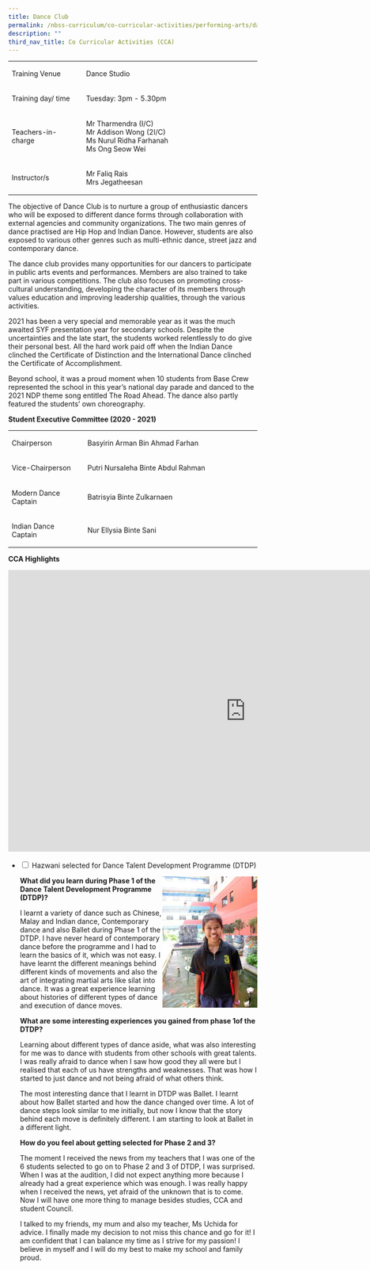 ```yaml
---
title: Dance Club
permalink: /nbss-curriculum/co-curricular-activities/performing-arts/dance-club/
description: ""
third_nav_title: Co Curricular Activities (CCA)
---
```


<table width="0">
<tbody>
<tr>
<td width="161">
<p>Training Venue</p>
</td>
<td width="441">
<p>Dance Studio</p>
</td>
</tr>
<tr>
<td width="161">
<p>Training day/ time</p>
</td>
<td width="441">
<p>Tuesday: 3pm - 5.30pm</p>
</td>
</tr>
<tr>
<td width="161">
<p>Teachers-in-charge</p>
</td>
<td width="441">
<p>Mr Tharmendra (I/C)<br />Mr Addison Wong (2I/C)<br />Ms Nurul Ridha Farhanah<br />Ms Ong Seow Wei&nbsp;</p>
</td>
</tr>
<tr>
<td width="161">
<p>Instructor/s</p>
</td>
<td width="441">
<p>Mr Faliq Rais<br />Mrs Jegatheesan</p>
</td>
</tr>
</tbody>
</table>
<p>The objective of Dance Club is to nurture a group of enthusiastic dancers who will be exposed to different dance forms through collaboration with external agencies and community organizations. The two main genres of dance practised are Hip Hop and Indian Dance. However, students are also exposed to various other genres such as multi-ethnic dance, street jazz and contemporary dance.&nbsp;</p>
<p>The dance club provides many opportunities for our dancers to participate in public arts events and performances. Members are also trained to take part in various competitions. The club also focuses on promoting cross-cultural understanding, developing the character of its members through values education and improving leadership qualities, through the various activities.</p>
<p>2021 has been a very special and memorable year as it was the much awaited SYF presentation year for secondary schools. Despite the uncertainties and the late start, the students worked relentlessly to do give their personal best. All the hard work paid off when the Indian Dance clinched the Certificate of Distinction and the International Dance clinched the Certificate of Accomplishment.</p>
<p>Beyond school, it was a proud moment when 10 students from Base Crew represented the school in this year&rsquo;s national day parade and danced to the 2021 NDP theme song entitled The Road Ahead. The dance also partly featured the students&rsquo; own choreography.</p>
<p><strong>Student Executive Committee (2020 - 2021)</strong></p>
<table width="0">
<tbody>
<tr>
<td width="162">
<p>Chairperson</p>
</td>
<td width="440">
<p>Basyirin Arman Bin Ahmad Farhan</p>
</td>
</tr>
<tr>
<td width="162">
<p>Vice-Chairperson</p>
</td>
<td width="440">
<p>Putri Nursaleha Binte Abdul Rahman</p>
</td>
</tr>
<tr>
<td width="162">
<p>Modern Dance Captain</p>
</td>
<td width="440">
<p>Batrisyia Binte Zulkarnaen</p>
</td>
</tr>
<tr>
<td width="162">
<p>Indian Dance Captain</p>
</td>
<td width="440">
<p>Nur Ellysia Binte Sani</p>
</td>
</tr>
</tbody>
</table>
<p><strong>CCA Highlights</strong></p>
<iframe src="https://docs.google.com/presentation/d/e/2PACX-1vSV4TLBcYHtEqI0jbfdE5LLzIbqGpnoBJ0FoPMFPhCtbxX3gXDg6wR7QpUMeQ-UVom3MQ165SN2FDJZ/embed?start=false&loop=false&delayms=10000" frameborder="0" width="960" height="569" allowfullscreen="true"></iframe>
<ul class="jekyllcodex_accordion">
<li><input id="accordion1" type="checkbox" /> <label for="accordion1">Hazwani selected for Dance Talent Development Programme (DTDP)</label>
<div>
<img style="width: 40%;" src="/images/haz.jpg" align = "right" />
<p><strong>What did you learn during Phase 1 of the Dance Talent Development Programme (DTDP)?</strong></p>
<p>I learnt a variety of dance such as Chinese, Malay and Indian dance, Contemporary dance and also Ballet during Phase 1 of the DTDP. I have never heard of contemporary dance before the programme and I had to learn the basics of it, which was not easy. I have learnt the different meanings behind different kinds of movements and also the art of integrating martial arts like silat into dance. It was a great experience learning about histories of different types of dance and execution of dance moves.</p>
<p><strong>What are some interesting experiences you gained from phase 1of the DTDP?</strong></p>
<p>Learning about different types of dance aside, what was also interesting for me was to dance with students from other schools with great talents. I was really afraid to dance when I saw how good they all were but I realised that each of us have strengths and weaknesses. That was how I started to just dance and not being afraid of what others think.</p>
<p>The most interesting dance that I learnt in DTDP was Ballet. I learnt about how Ballet started and how the dance changed over time. A lot of dance steps look similar to me initially, but now I know that the story behind each move is definitely different. I am starting to look at Ballet in a different light.</p>
<p><strong>How do you feel about getting selected for Phase 2 and 3?</strong></p>
<p>The moment I received the news from my teachers that I was one of the 6 students selected to go on to Phase 2 and 3 of DTDP, I was surprised. When I was at the audition, I did not expect anything more because I already had a great experience which was enough. I was really happy when I received the news, yet afraid of the unknown that is to come. Now I will have one more thing to manage besides studies, CCA and student Council.</p>
<p>I talked to my friends, my mum and also my teacher, Ms Uchida for advice. I finally made my decision to not miss this chance and go for it! I am confident that I can balance my time as I strive for my passion! I believe in myself and I will do my best to make my school and family proud.</p>
</div>
</li>
</ul>